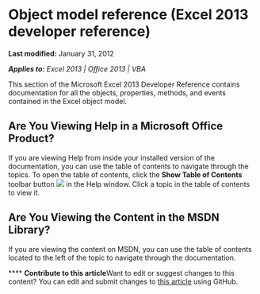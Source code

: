 
# Object model reference (Excel 2013 developer reference)

 **Last modified:** January 31, 2012

 _**Applies to:** Excel 2013 | Office 2013 | VBA_

This section of the Microsoft Excel 2013 Developer Reference contains documentation for all the objects, properties, methods, and events contained in the Excel object model. 


## Are You Viewing Help in a Microsoft Office Product?

If you are viewing Help from inside your installed version of the documentation, you can use the table of contents to navigate through the topics. To open the table of contents, click the  **Show Table of Contents** toolbar button
![](..\images\osHelpShowTOCButton_ZA10250063.gif) in the Help window. Click a topic in the table of contents to view it.


## Are You Viewing the Content in the MSDN Library?

If you are viewing the content on MSDN, you can use the table of contents located to the left of the topic to navigate through the documentation.


****   **Contribute to this article**Want to edit or suggest changes to this content? You can edit and submit changes to  [this article](https://github.com/jhershey00/VBA_Excel_Test/OpenXMLCon/articles/11ea8598-8a20-92d5-f98b-0da04263bf2c.md) using GitHub.

